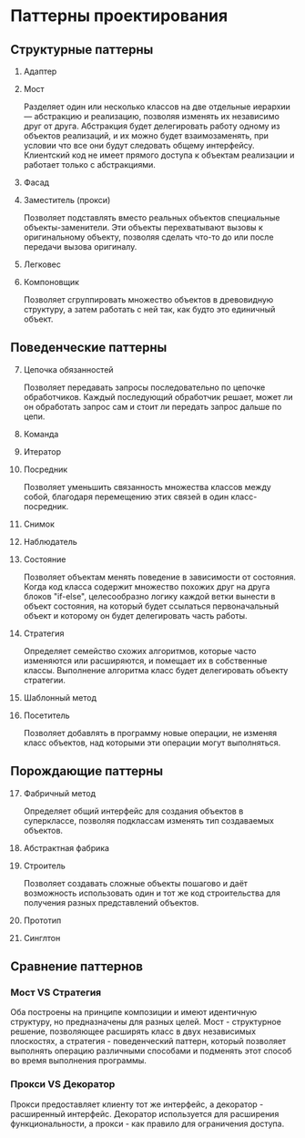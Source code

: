 # Паттерны проектирования

## Структурные паттерны

1. Адаптер

2. Мост

   Разделяет один или несколько классов на две отдельные иерархии — абстракцию и реализацию, позволяя изменять их независимо друг от друга. Абстракция будет делегировать работу одному из объектов реализаций, и их можно будет взаимозаменять, при условии что все они будут следовать общему интерфейсу. Клиентский код не имеет прямого доступа к объектам реализации и работает только с абстракциями.
3. Фасад
4. Заместитель (прокси)

   Позволяет подставлять вместо реальных объектов специальные объекты-заменители. Эти объекты перехватывают вызовы к оригинальному объекту, позволяя сделать что-то до или после передачи вызова оригиналу.

5. Легковес
6. Компоновщик

   Позволяет сгруппировать множество объектов в древовидную структуру, а затем работать с ней так, как будто это единичный объект.

## Поведенческие паттерны

7. Цепочка обязанностей

   Позволяет передавать запросы последовательно по цепочке обработчиков. Каждый последующий обработчик решает, может ли он обработать запрос сам и стоит ли передать запрос дальше по цепи.

8. Команда
9. Итератор
10. Посредник

    Позволяет уменьшить связанность множества
классов между собой, благодаря перемещению этих связей
в один класс-посредник.

11. Снимок
12. Наблюдатель
13. Состояние

    Позволяет объектам менять поведение в зависимости от состояния. Когда код класса содержит множество похожих друг на друга блоков "if-else", целесообразно логику каждой ветки вынести в объект состояния, на который будет ссылаться первоначальный объект и которому он будет делегировать часть работы.
14. Стратегия

    Определяет семейство схожих алгоритмов, которые часто изменяются или расширяются, и помещает их в собственные классы. Выполнение алгоритма класс будет делегировать объекту стратегии.
15. Шаблонный метод
16. Посетитель

    Позволяет добавлять в программу новые операции, не изменяя класс объектов, над которыми эти операции могут выполняться.

## Порождающие паттерны

17. Фабричный метод

    Определяет общий интерфейс для создания объектов в суперклассе, позволяя подклассам изменять тип создаваемых объектов.

18. Абстрактная фабрика
19. Строитель

    Позволяет создавать сложные объекты пошагово и даёт возможность использовать один и тот же код строительства для получения разных представлений объектов.

20. Прототип
21. Синглтон

## Сравнение паттернов

### **Мост VS Стратегия**

Оба построены на принципе композиции и имеют идентичную структуру, но предназначены для разных целей. Мост - структурное решение, позволяющее расширять класс в двух независимых плоскостях, а стратегия - поведенческий паттерн, который позволяет выполнять операцию различными способами и подменять этот способ во время выполнения программы.

### **Прокси VS Декоратор**

Прокси предоставляет клиенту тот же интерфейс, а декоратор - расширенный интерфейс. Декоратор используется для расширения функциональности, а прокси - как правило для ограничения доступа.
